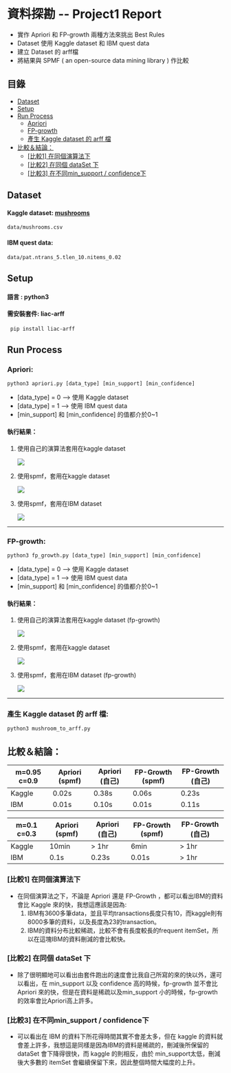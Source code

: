 

# 資料探勘 -- Project1 Report

* 實作 Apriori 和 FP-growth 兩種方法來挑出 Best Rules
* Dataset 使用 Kaggle dataset 和 IBM quest data
* 建立 Dataset 的 arff檔
* 將結果與 SPMF ( an open-source data  mining library ) 作比較

## 目錄

* [Dataset](#Dataset)
* [Setup](#Setup)
* [Run Process](#Run-Process)
    * [Apriori](#Apriori)
    * [FP-growth](#FP-growth)
    * [產生 Kaggle dataset 的 arff 檔](#產生-Kaggle-dataset-的-arff-檔)
* [比較＆結論：](#比較＆結論：)
    * [[比較1] 在同個演算法下](#[比較1]-在同個演算法下h)
    * [[比較2] 在同個 dataSet 下](#[比較2]-在同個-dataSet-下)
    * [[比較3] 在不同min_support / confidence下](#[比較3]-在不-min_support-/-confidence下)

## Dataset
#### Kaggle dataset: [mushrooms](https://www.kaggle.com/uciml/mushroom-classification)
```
data/mushrooms.csv  
```

####  IBM quest data:
```
data/pat.ntrans_5.tlen_10.nitems_0.02
```

## Setup

#### 語言 : python3
#### 需安裝套件: liac-arff
```
 pip install liac-arff
```

## Run Process
### Apriori: 
```
python3 apriori.py [data_type] [min_support] [min_confidence]
```
* [data_type] = 0 --> 使用 Kaggle dataset
* [data_type] = 1 --> 使用 IBM quest data
* [min_support] 和 [min_confidence] 的值都介於0~1

#### 執行結果：
1. 使用自己的演算法套用在kaggle dataset

    ![](https://i.imgur.com/JtW9bZM.png)


2. 使用spmf，套用在kaggle dataset

    ![](https://i.imgur.com/hYVoOCe.png)

3. 使用spmf，套用在IBM dataset 

    ![](https://i.imgur.com/GkpXYJw.png)


---

### FP-growth: 
```
python3 fp_growth.py [data_type] [min_support] [min_confidence]
```
* [data_type] = 0 --> 使用 Kaggle dataset
* [data_type] = 1 --> 使用 IBM quest data
* [min_support] 和 [min_confidence] 的值都介於0~1

#### 執行結果：

1. 使用自己的演算法套用在kaggle dataset (fp-growth)

    ![](https://i.imgur.com/d1WbHso.png)

2. 使用spmf，套用在kaggle dataset

    ![](https://i.imgur.com/thlvB9b.png)

3. 使用spmf，套用在IBM dataset (fp-growth)

    ![](https://i.imgur.com/FkwpN9V.png)


---
### 產生 Kaggle dataset 的 arff 檔:
```
python3 mushroom_to_arff.py
```

## 比較＆結論：




|m=0.95 c=0.9| Apriori (spmf) | Apriori (自己) | FP-Growth (spmf)|FP-Growth (自己) |
| -------- | -------- | -------- | -------- | -------- |
| Kaggle    | 0.02s    |  0.38s  | 0.06s |   0.23s |
| IBM   |   0.01s    | 0.10s         |  0.01s  |  0.11s  |

|m=0.1 c=0.3| Apriori (spmf) | Apriori (自己) | FP-Growth (spmf)|FP-Growth (自己) |
| -------- | -------- | -------- | -------- | -------- |
| Kaggle    | 10min		  | 	> 1hr  | 6min |   > 1hr |
| IBM   |   0.1s    | 0.23s         |  0.01s  |  > 1hr  |

### [比較1] 在同個演算法下
* 在同個演算法之下，不論是 Apriori 還是 FP-Growth ，都可以看出IBM的資料會比 Kaggle 來的快，我想這應該是因為:
    1. IBM有3600多筆data，並且平均transactions長度只有10，而kaggle則有8000多筆的資料，以及長度為23的transaction。
    2. IBM的資料分布比較稀疏，比較不會有長度較長的frequent itemSet，所以在這塊IBM的資料刪減的會比較快。

### [比較2] 在同個 dataSet 下
* 除了很明顯地可以看出由套件跑出的速度會比我自己所寫的來的快以外，還可以看出，在 min_support 以及 confidence 高的時候，fp-growth 並不會比 Apriori 來的快，但是在資料是稀疏以及min_support 小的時候，fp-growth 的效率會比Apriori高上許多。

### [比較3] 在不同min_support / confidence下
* 可以看出在 IBM 的資料下所花得時間其實不會差太多，但在 kaggle 的資料就會差上許多，我想這是同樣是因為IBM的資料是稀疏的，刪減後所保留的 dataSet 會下降得很快，而 kaggle 的則相反，由於 min_support太低，刪減後大多數的 itemSet 會繼續保留下來，因此整個時間大幅度的上升。
